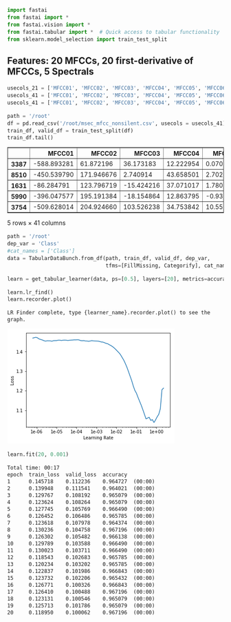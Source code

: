

```python
import fastai
from fastai import *
from fastai.vision import *
from fastai.tabular import *  # Quick access to tabular functionality
from sklearn.model_selection import train_test_split
```

## Features: 20 MFCCs, 20 first-derivative of MFCCs, 5 Spectrals


```python
usecols_21 = ['MFCC01', 'MFCC02', 'MFCC03', 'MFCC04', 'MFCC05', 'MFCC06', 'MFCC07', 'MFCC08', 'MFCC09', 'MFCC10', 'MFCC11', 'MFCC12', 'MFCC13', 'MFCC14', 'MFCC15', 'MFCC16', 'MFCC17', 'MFCC18', 'MFCC19', 'MFCC20', 'Class']
usecols_41 = ['MFCC01', 'MFCC02', 'MFCC03', 'MFCC04', 'MFCC05', 'MFCC06', 'MFCC07', 'MFCC08', 'MFCC09', 'MFCC10', 'MFCC11', 'MFCC12', 'MFCC13', 'MFCC14', 'MFCC15', 'MFCC16', 'MFCC17', 'MFCC18', 'MFCC19', 'MFCC20', 'MFCC_delta01', 'MFCC_delta02', 'MFCC_delta03', 'MFCC_delta04', 'MFCC_delta05', 'MFCC_delta06', 'MFCC_delta07', 'MFCC_delta08', 'MFCC_delta09', 'MFCC_delta10', 'MFCC_delta11', 'MFCC_delta12', 'MFCC_delta13', 'MFCC_delta14', 'MFCC_delta15', 'MFCC_delta16', 'MFCC_delta17', 'MFCC_delta18', 'MFCC_delta19', 'MFCC_delta20', 'Class']
usecols_41 = ['MFCC01', 'MFCC02', 'MFCC03', 'MFCC04', 'MFCC05', 'MFCC06', 'MFCC07', 'MFCC08', 'MFCC09', 'MFCC10', 'MFCC11', 'MFCC12', 'MFCC13', 'MFCC14', 'MFCC15', 'MFCC16', 'MFCC17', 'MFCC18', 'MFCC19', 'MFCC20', 'MFCC_delta01', 'MFCC_delta02', 'MFCC_delta03', 'MFCC_delta04', 'MFCC_delta05', 'MFCC_delta06', 'MFCC_delta07', 'MFCC_delta08', 'MFCC_delta09', 'MFCC_delta10', 'MFCC_delta11', 'MFCC_delta12', 'MFCC_delta13', 'MFCC_delta14', 'MFCC_delta15', 'MFCC_delta16', 'MFCC_delta17', 'MFCC_delta18', 'MFCC_delta19', 'MFCC_delta20', 'Class']
```


```python
path = '/root'
df = pd.read_csv('/root/msec_mfcc_nonsilent.csv', usecols = usecols_41)
train_df, valid_df = train_test_split(df)
train_df.tail()
```




<div>
<style scoped>
    .dataframe tbody tr th:only-of-type {
        vertical-align: middle;
    }

    .dataframe tbody tr th {
        vertical-align: top;
    }

    .dataframe thead th {
        text-align: right;
    }
</style>
<table border="1" class="dataframe">
  <thead>
    <tr style="text-align: right;">
      <th></th>
      <th>MFCC01</th>
      <th>MFCC02</th>
      <th>MFCC03</th>
      <th>MFCC04</th>
      <th>MFCC05</th>
      <th>MFCC06</th>
      <th>MFCC07</th>
      <th>MFCC08</th>
      <th>MFCC09</th>
      <th>MFCC10</th>
      <th>...</th>
      <th>MFCC_delta12</th>
      <th>MFCC_delta13</th>
      <th>MFCC_delta14</th>
      <th>MFCC_delta15</th>
      <th>MFCC_delta16</th>
      <th>MFCC_delta17</th>
      <th>MFCC_delta18</th>
      <th>MFCC_delta19</th>
      <th>MFCC_delta20</th>
      <th>Class</th>
    </tr>
  </thead>
  <tbody>
    <tr>
      <th>3387</th>
      <td>-588.893281</td>
      <td>61.872196</td>
      <td>36.173183</td>
      <td>12.222954</td>
      <td>0.070097</td>
      <td>-1.740603</td>
      <td>-0.014241</td>
      <td>0.568345</td>
      <td>-1.057054</td>
      <td>-4.374354</td>
      <td>...</td>
      <td>-0.096444</td>
      <td>-0.112696</td>
      <td>-0.148544</td>
      <td>-0.147029</td>
      <td>-0.114402</td>
      <td>-0.091828</td>
      <td>-0.084878</td>
      <td>-0.075201</td>
      <td>-0.063666</td>
      <td>2</td>
    </tr>
    <tr>
      <th>8510</th>
      <td>-450.539790</td>
      <td>171.946676</td>
      <td>2.740914</td>
      <td>43.658501</td>
      <td>2.702106</td>
      <td>-0.092322</td>
      <td>-6.469917</td>
      <td>-9.582212</td>
      <td>-1.665914</td>
      <td>-16.919125</td>
      <td>...</td>
      <td>-0.294263</td>
      <td>-0.235705</td>
      <td>-0.247688</td>
      <td>-0.262883</td>
      <td>0.064782</td>
      <td>-0.001769</td>
      <td>-0.282378</td>
      <td>-0.249099</td>
      <td>-0.262339</td>
      <td>2</td>
    </tr>
    <tr>
      <th>1631</th>
      <td>-86.284791</td>
      <td>123.796719</td>
      <td>-15.424216</td>
      <td>37.071017</td>
      <td>1.780201</td>
      <td>12.387107</td>
      <td>-2.336179</td>
      <td>11.731289</td>
      <td>10.421116</td>
      <td>14.463658</td>
      <td>...</td>
      <td>-0.127199</td>
      <td>-0.104008</td>
      <td>-0.186121</td>
      <td>0.327396</td>
      <td>-0.014838</td>
      <td>0.127096</td>
      <td>-0.158492</td>
      <td>-0.121895</td>
      <td>-0.037081</td>
      <td>1</td>
    </tr>
    <tr>
      <th>5990</th>
      <td>-396.047577</td>
      <td>195.191384</td>
      <td>-18.154864</td>
      <td>12.863795</td>
      <td>-0.935496</td>
      <td>-2.141373</td>
      <td>10.411853</td>
      <td>-3.263540</td>
      <td>-4.767152</td>
      <td>-7.187055</td>
      <td>...</td>
      <td>-0.179623</td>
      <td>0.041105</td>
      <td>0.043751</td>
      <td>-0.143819</td>
      <td>0.203854</td>
      <td>-0.355674</td>
      <td>-0.023008</td>
      <td>0.529479</td>
      <td>-0.046153</td>
      <td>2</td>
    </tr>
    <tr>
      <th>3754</th>
      <td>-509.628014</td>
      <td>204.924660</td>
      <td>103.526238</td>
      <td>34.753842</td>
      <td>10.553188</td>
      <td>7.748897</td>
      <td>11.247462</td>
      <td>10.753807</td>
      <td>6.223862</td>
      <td>2.410662</td>
      <td>...</td>
      <td>-0.198177</td>
      <td>-0.536970</td>
      <td>-0.342223</td>
      <td>-0.111721</td>
      <td>-0.091470</td>
      <td>-0.214756</td>
      <td>0.050244</td>
      <td>0.055742</td>
      <td>0.055125</td>
      <td>2</td>
    </tr>
  </tbody>
</table>
<p>5 rows × 41 columns</p>
</div>




```python
path = '/root'
dep_var = 'Class'
#cat_names = ['Class']
data = TabularDataBunch.from_df(path, train_df, valid_df, dep_var, 
                                tfms=[FillMissing, Categorify], cat_names=None)
```


```python
learn = get_tabular_learner(data, ps=[0.5], layers=[20], metrics=accuracy)
```


```python
learn.lr_find()
learn.recorder.plot()
```

    LR Finder complete, type {learner_name}.recorder.plot() to see the graph.
    


![png](output_6_2.png)



```python
learn.fit(20, 0.001)
```

    Total time: 00:17
    epoch  train_loss  valid_loss  accuracy
    1      0.145718    0.112236    0.964727  (00:00)
    2      0.139948    0.111541    0.964021  (00:00)
    3      0.129767    0.108192    0.965079  (00:00)
    4      0.123624    0.108264    0.965079  (00:00)
    5      0.127745    0.105769    0.966490  (00:00)
    6      0.126452    0.106486    0.965785  (00:00)
    7      0.123618    0.107978    0.964374  (00:00)
    8      0.130236    0.104758    0.967196  (00:00)
    9      0.126302    0.105482    0.966138  (00:00)
    10     0.129789    0.103588    0.966490  (00:00)
    11     0.130023    0.103711    0.966490  (00:00)
    12     0.118543    0.102683    0.965785  (00:00)
    13     0.120234    0.103202    0.965785  (00:00)
    14     0.122837    0.101986    0.966843  (00:00)
    15     0.123732    0.102206    0.965432  (00:00)
    16     0.126771    0.100326    0.966843  (00:00)
    17     0.126410    0.100488    0.967196  (00:00)
    18     0.123131    0.100546    0.965079  (00:00)
    19     0.125713    0.101786    0.965079  (00:00)
    20     0.118950    0.100062    0.967196  (00:00)
    
    
